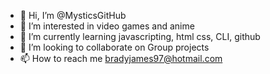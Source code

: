 - 👋 Hi, I’m @MysticsGitHub
- 👀 I’m interested in video games and anime
- 🌱 I’m currently learning javascripting, html css, CLI, github
- 💞️ I’m looking to collaborate on Group projects
- 📫 How to reach me bradyjames97@hotmail.com

<!---
MysticsGitHub/MysticsGitHub is a ✨ special ✨ repository because its `README.md` (this file) appears on your GitHub profile.
You can click the Preview link to take a look at your changes.
--->
